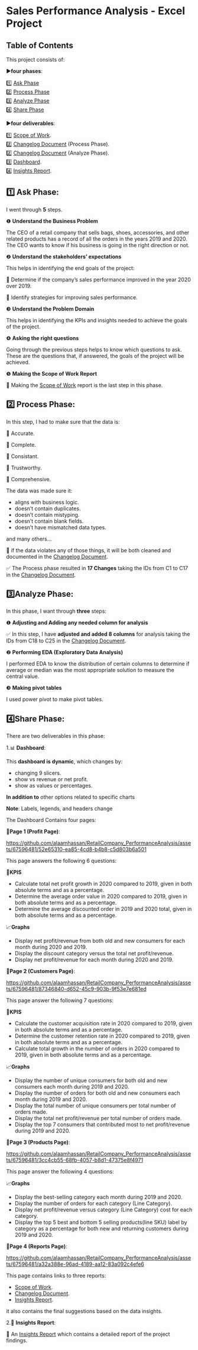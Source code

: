 # Sales Performance Analysis - Excel Project

## Table of Contents 

This project consists of:

▶️**four phases**:

 1️⃣ [Ask Phase](#ask_phase)  
 2️⃣ [Process Phase](#process_phase)  
 3️⃣ [Analyze Phase](#analyze_phase)  
 4️⃣ [Share Phase](#share_phase)
 

▶️**four deliverables**:

1️⃣ [Scope of Work](#scope_of_work).<br />
2️⃣ [Changelog Document](#changelog_process_phase) (Process Phase).<br />
2️⃣ [Changelog Document](#changelog_analyze_phase) (Analyze Phase).<br />
3️⃣ [Dashboard](#Dashboard).<br />
4️⃣ [Insights Report](#insights_report).<br />


<a name="ask_phase"></a>
## 1️⃣ Ask Phase:
I went through **5** steps.

❶ **Understand the Business Problem**

The CEO of a retail company that sells bags, shoes, accessories, and other related products has a record of all the orders in the years 2019 and 2020. The CEO wants to know if his business is going in the right direction or not.

❷ **Understand the stakeholders’ expectations**

This helps in identifying the end goals of the project:

🚩 Determine if the company’s sales performance improved in the year 2020 over 2019.

🚩 Identify strategies for improving sales performance.

❸ **Understand the Problem Domain**

This helps in identifying the KPIs and insights needed to achieve the goals of the project.

❹ **Asking the right questions**

Going through the previous steps helps to know which questions to ask. These are the questions that, if answered, the goals of the project will be achieved.

❺ **Making the Scope of Work Report**

<a name="scope_of_work"></a>
📰 Making the [Scope of Work](https://github.com/alaamhassan/RetailCompany_PerformanceAnalysis/blob/main/Ask_Phase/Scope%20of%20Work.pdf) report is the last step in this phase.
<a name="process_phase"></a>
## 2️⃣ Process Phase:
In this step, I had to make sure that the data is:

📌 Accurate.

📌 Complete.

📌 Consistant.

📌 Trustworthy.

📌 Comprehensive.

The data was made sure it:

* aligns with business logic.
* doesn’t contain duplicates.
* doesn’t contain mistyping.
* doesn’t contain blank fields.
* doesn’t have mismatched data types.
  
and many others…

<a name="changelog_process_phase"></a>
📰 if the data violates any of those things, it will be both cleaned and documented in the 
[Changelog Document](https://github.com/alaamhassan/RetailCompany_PerformanceAnalysis/blob/main/Process_Phase/Changelog%20Documentation.pdf).

✅ The Process phase resulted in **17 Changes** taking the IDs from C1 to C17 in the [Changelog Document](https://github.com/alaamhassan/RetailCompany_PerformanceAnalysis/blob/main/Process_Phase/Changelog%20Documentation.pdf).

<a name="analyze_phase"></a>
## 3️⃣Analyze Phase:

In this phase, I want through **three** steps:

❶ **Adjusting and Adding any needed column for analysis**

<a name="changelog_analyze_phase"></a>
✅ In this step, I have **adjusted and added 8 columns** for analysis taking the IDs from C18 to C25 in the [Changelog Document](https://github.com/alaamhassan/RetailCompany_PerformanceAnalysis/blob/main/Process_Phase/Changelog%20Documentation.pdf). 

❷ **Performing EDA (Exploratory Data Analysis)**

I performed EDA to know the distribution of certain columns to determine if average or median was the most appropriate solution to measure the central value.

❸ **Making pivot tables**

I used power pivot to make pivot tables.

<a name="share_phase"></a>
## 4️⃣Share Phase:

There are two deliverables in this phase:

<a name="Dashboard"></a>
1.📊 **Dashboard**:
   
  This **dashboard is dynamic**, which changes by:
  *  changing 9 slicers.
  *  show vs revenue or net profit.
  *  show as values or percentages.
    
  **In addition to** other options related to specific charts

  **Note**: Labels, legends, and headers change
  
  The Dashboard Contains four pages:
  
  📃**Page 1 (Profit Page)**:
  
  https://github.com/alaamhassan/RetailCompany_PerformanceAnalysis/assets/67596481/52e65310-ea85-4cd8-b4b8-c5d803b6a501

  This page answers the following 6 questions:
  
  🎯**KPIS**
  * Calculate total net profit growth in 2020 compared to 2019, given in both absolute terms and as a percentage.
  * Determine the average order value in 2020 compared to 2019, given in both absolute terms and as a percentage.
  * Determine the average discounted order in 2019 and 2020 total, given in both absolute terms and as a percentage.
    
  📈**Graphs**
  * Display net profit/revenue from both old and new consumers for each month during 2020 and 2019.
  * Display the discount category versus the total net profit/revenue.
  * Display net profit/revenue for each month during 2020 and 2019.

  📃**Page 2 (Customers Page)**:
  
https://github.com/alaamhassan/RetailCompany_PerformanceAnalysis/assets/67596481/87346840-d652-45c9-903b-9f53e7e681ed

  This page answer the following 7 questions:
  
  🎯**KPIS**
   * Calculate the customer acquisition rate in 2020 compared to 2019, given in both absolute terms and as a percentage.
   * Determine the customer retention rate in 2020 compared to 2019, given in both absolute terms and as a percentage.
   * Calculate total growth in the number of orders in 2020 compared to 2019, given in both absolute terms and as a percentage.
     
  📈**Graphs**
   * Display the number of unique consumers for both old and new consumers each month during 2019 and 2020.
   * Display the number of orders for both old and new consumers each month during 2019 and 2020.
   * Display the total number of unique consumers per total number of orders made.
   * Display the total net profit/revenue per total number of orders made.
   * Display the top 7 consumers that contributed most to net profit/revenue during 2019 and 2020.

  📃**Page 3 (Products Page)**:
   
https://github.com/alaamhassan/RetailCompany_PerformanceAnalysis/assets/67596481/3cc4cb55-68fb-4057-b8d1-47375e8f4971

  This page answer the following 4 questions:
  
  📈**Graphs**
  * Display the best-selling category each month during 2019 and 2020.
  * Display the number of orders for each category (Line Category).
  * Display net profit/revenue versus category (Line Category) cost for each category.
  * Display the top 5 best and bottom 5 selling products(line SKU) label by category as a percentage for both new and returning customers during 2019 and 2020.

  📃**Page 4 (Reports Page)**:  
 
   
https://github.com/alaamhassan/RetailCompany_PerformanceAnalysis/assets/67596481/a32a388e-96ad-4189-aa12-83a092c4efe6


  This page contains links to three reports:
  * [Scope of Work](https://github.com/alaamhassan/RetailCompany_PerformanceAnalysis/blob/main/Ask_Phase/Scope%20of%20Work.pdf).
  * [Changelog Document](https://github.com/alaamhassan/RetailCompany_PerformanceAnalysis/blob/main/Process_Phase/Changelog%20Documentation.pdf).
  * [Insights Report](https://github.com/alaamhassan/RetailCompany_PerformanceAnalysis/blob/main/Share_Phase/Insights_Report.pdf).

  it also contains the final suggestions based on the data insights.

2.📝 **Insights Report**:
   
   <a name="insights_report"></a>
   📰 An [Insights Report](https://github.com/alaamhassan/RetailCompany_PerformanceAnalysis/blob/main/Share_Phase/Insights_Report.pdf) which contains a detailed report of the project findings.
  

